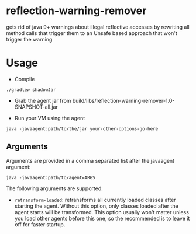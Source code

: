 # reflection-warning-remover
gets rid of java 9+ warnings about illegal reflective accesses by rewriting all method calls that trigger them to an Unsafe based approach that won't trigger the warning

# Usage

* Compile

```
./gradlew shadowJar
```

* Grab the agent jar from build/libs/reflection-warning-remover-1.0-SNAPSHOT-all.jar

* Run your VM using the agent

```
java -javaagent:path/to/the/jar your-other-options-go-here
```

## Arguments

Arguments are provided in a comma separated list after the javaagent argument:

```
java -javaagent:path/to/agent=ARGS
```

The following arguments are supported:

- `retransform-loaded`: retransforms all currently loaded classes after starting the agent. Without this option, only
classes loaded after the agent starts will be transformed. This option usually won't matter unless you load other
agents before this one, so the recommended is to leave it off for faster startup.
